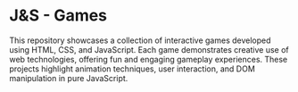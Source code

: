 # J&S - Games
This repository showcases a collection of interactive games developed using HTML, CSS, and JavaScript. Each game demonstrates creative use of web technologies, offering fun and engaging gameplay experiences. These projects highlight animation techniques, user interaction, and DOM manipulation in pure JavaScript.
